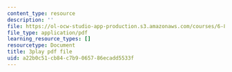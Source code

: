```yaml
---
content_type: resource
description: ''
file: https://ol-ocw-studio-app-production.s3.amazonaws.com/courses/6-890-algorithmic-lower-bounds-fun-with-hardness-proofs-fall-2014/a22b0c51cb84c7b9065786ecadd5533f_5GEKCOhiqro.pdf
file_type: application/pdf
learning_resource_types: []
resourcetype: Document
title: 3play pdf file
uid: a22b0c51-cb84-c7b9-0657-86ecadd5533f
---
```

